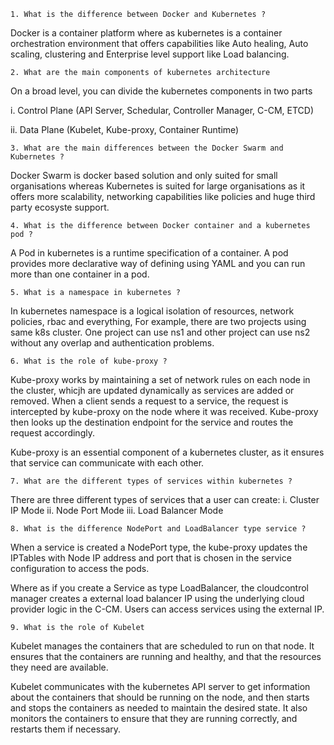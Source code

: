 `1. What is the difference between Docker and Kubernetes ?`
   
Docker is a container platform where as kubernetes is a container orchestration environment that offers capabilities like Auto healing, Auto scaling, clustering and Enterprise level support like Load balancing.

`2. What are the main components of kubernetes architecture`

On a broad level, you can divide the kubernetes components in two parts

 i. Control Plane (API Server, Schedular, Controller Manager, C-CM, ETCD)
 
 ii. Data Plane (Kubelet, Kube-proxy, Container Runtime)

`3. What are the main differences between the Docker Swarm and Kubernetes ?`

 Docker Swarm is docker based solution and only suited for small organisations whereas Kubernetes is suited for large organisations as it offers more scalability, networking capabilities like policies and huge third party ecosyste support.

`4. What is the difference between Docker container and a kubernetes pod ?`

 A Pod in kubernetes is a runtime specification of a container. A pod provides more declarative way of defining using YAML and you can run more than one container in a pod.

`5. What is a namespace in kubernetes ?`

In kubernetes namespace is a logical isolation of resources, network policies, rbac and everything, For example, there are two projects using same k8s cluster. One project can use ns1 and other project can use ns2 without any overlap and authentication problems.

 `6. What is the role of kube-proxy ?`

 Kube-proxy works by maintaining a set of network rules on each node in the cluster, whicjh are updated dynamically as services are added or removed. When a client sends a request to a service, the request is intercepted by kube-proxy on the node where it was received. Kube-proxy then looks up the destination endpoint for the service and routes the request accordingly.

 Kube-proxy is an essential component of a kubernetes cluster, as it ensures that service can communicate with each other.

 `7. What are the different types of services within kubernetes ?`

 There are three different types of services that a user can create:
   i. Cluster IP Mode
  ii. Node Port Mode
 iii. Load Balancer Mode

 `8. What is the difference NodePort and LoadBalancer type service ?`

 When a service is created a NodePort type, the kube-proxy updates the IPTables with Node IP address and port that is chosen in the service configuration to access the pods.
 
 Where as if you create a Service as type LoadBalancer, the cloudcontrol manager creates a external load balancer IP using the underlying cloud provider logic in the C-CM. Users can access services using the external IP.

 `9. What is the role of Kubelet`

 Kubelet manages the containers that are scheduled to run on that node. It ensures that the containers are running and healthy, and that the resources they need are available.

 Kubelet communicates with the kubernetes API server to get information about the containers that should be running on the node, and then starts and stops the containers as needed to maintain the desired state. It also monitors the containers to ensure that they are running correctly, and restarts them if necessary.

 
